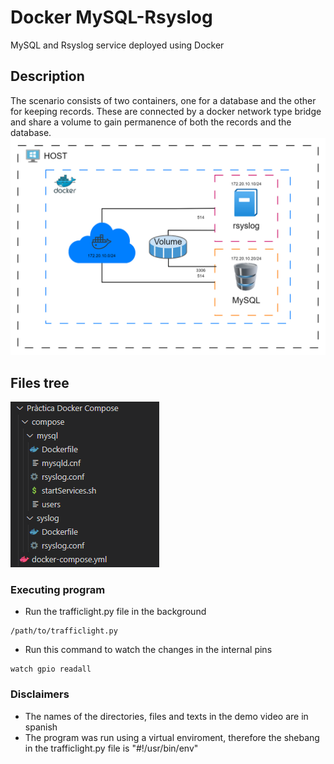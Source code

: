 # Docker MySQL-Rsyslog
MySQL and Rsyslog service deployed using Docker

## Description
The scenario consists of two containers, one for a database and the other for keeping records. These are connected by a docker network type bridge and share a volume to gain permanence of both the records and the database.
![Scenario diagram](./scenario.png)

## Files tree
![Files Tree](./filestree.png)

### Executing program
* Run the trafficlight.py file in the background
```
/path/to/trafficlight.py
```  
* Run this command to watch the changes in the internal pins
```
watch gpio readall
```
### Disclaimers
* The names of the directories, files and texts in the demo video are in spanish
* The program was run using a virtual enviroment, therefore the shebang in the trafficlight.py file is "#!/usr/bin/env"
